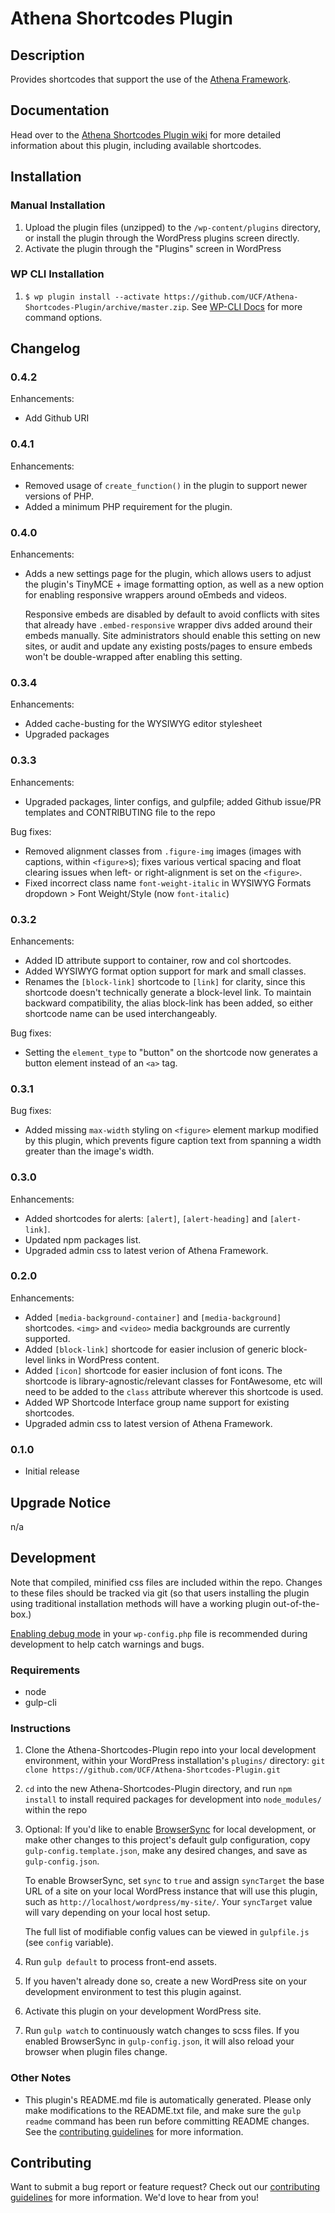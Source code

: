 # Athena Shortcodes Plugin #



## Description ##

Provides shortcodes that support the use of the [Athena Framework](https://github.com/UCF/Athena-Framework).


## Documentation ##

Head over to the [Athena Shortcodes Plugin wiki](https://github.com/UCF/Athena-Shortcodes-Plugin/wiki) for more detailed information about this plugin, including available shortcodes.


## Installation ##

### Manual Installation ###
1. Upload the plugin files (unzipped) to the `/wp-content/plugins` directory, or install the plugin through the WordPress plugins screen directly.
2. Activate the plugin through the "Plugins" screen in WordPress

### WP CLI Installation ###
1. `$ wp plugin install --activate https://github.com/UCF/Athena-Shortcodes-Plugin/archive/master.zip`.  See [WP-CLI Docs](http://wp-cli.org/commands/plugin/install/) for more command options.


## Changelog ##

### 0.4.2 ###
Enhancements:
* Add Github URI

### 0.4.1 ###
Enhancements:
* Removed usage of `create_function()` in the plugin to support newer versions of PHP.
* Added a minimum PHP requirement for the plugin.

### 0.4.0 ###
Enhancements:
* Adds a new settings page for the plugin, which allows users to adjust the plugin's TinyMCE + image formatting option, as well as a new option for enabling responsive wrappers around oEmbeds and videos.

  Responsive embeds are disabled by default to avoid conflicts with sites that already have `.embed-responsive` wrapper divs added around their embeds manually.  Site administrators should enable this setting on new sites, or audit and update any existing posts/pages to ensure embeds won't be double-wrapped after enabling this setting.

### 0.3.4 ###
Enhancements:
* Added cache-busting for the WYSIWYG editor stylesheet
* Upgraded packages

### 0.3.3 ###
Enhancements:
* Upgraded packages, linter configs, and gulpfile; added Github issue/PR templates and CONTRIBUTING file to the repo

Bug fixes:
* Removed alignment classes from `.figure-img` images (images with captions, within `<figure>`s); fixes various vertical spacing and float clearing issues when left- or right-alignment is set on the `<figure>`.
* Fixed incorrect class name `font-weight-italic` in WYSIWYG Formats dropdown > Font Weight/Style (now `font-italic`)

### 0.3.2 ###
Enhancements:
* Added ID attribute support to container, row and col shortcodes.
* Added WYSIWYG format option support for mark and small classes.
* Renames the `[block-link]` shortcode to `[link]` for clarity, since this shortcode doesn't technically generate a block-level link. To maintain backward compatibility, the alias block-link has been added, so either shortcode name can be used interchangeably.

Bug fixes:
* Setting the `element_type` to "button" on the shortcode now generates a button element instead of an `<a>` tag.

### 0.3.1 ###
Bug fixes:
* Added missing `max-width` styling on `<figure>` element markup modified by this plugin, which prevents figure caption text from spanning a width greater than the image's width.

### 0.3.0 ###
Enhancements:
* Added shortcodes for alerts: `[alert]`, `[alert-heading]` and `[alert-link]`.
* Updated npm packages list.
* Upgraded admin css to latest verion of Athena Framework.

### 0.2.0 ###
Enhancements:
* Added `[media-background-container]` and `[media-background]` shortcodes. `<img>` and `<video>` media backgrounds are currently supported.
* Added `[block-link]` shortcode for easier inclusion of generic block-level links in WordPress content.
* Added `[icon]` shortcode for easier inclusion of font icons. The shortcode is library-agnostic/relevant classes for FontAwesome, etc will need to be added to the `class` attribute wherever this shortcode is used.
* Added WP Shortcode Interface group name support for existing shortcodes.
* Upgraded admin css to latest version of Athena Framework.

### 0.1.0 ###
* Initial release


## Upgrade Notice ##

n/a


## Development ##

Note that compiled, minified css files are included within the repo.  Changes to these files should be tracked via git (so that users installing the plugin using traditional installation methods will have a working plugin out-of-the-box.)

[Enabling debug mode](https://codex.wordpress.org/Debugging_in_WordPress) in your `wp-config.php` file is recommended during development to help catch warnings and bugs.

### Requirements ###
* node
* gulp-cli

### Instructions ###
1. Clone the Athena-Shortcodes-Plugin repo into your local development environment, within your WordPress installation's `plugins/` directory: `git clone https://github.com/UCF/Athena-Shortcodes-Plugin.git`
2. `cd` into the new Athena-Shortcodes-Plugin directory, and run `npm install` to install required packages for development into `node_modules/` within the repo
3. Optional: If you'd like to enable [BrowserSync](https://browsersync.io) for local development, or make other changes to this project's default gulp configuration, copy `gulp-config.template.json`, make any desired changes, and save as `gulp-config.json`.

    To enable BrowserSync, set `sync` to `true` and assign `syncTarget` the base URL of a site on your local WordPress instance that will use this plugin, such as `http://localhost/wordpress/my-site/`.  Your `syncTarget` value will vary depending on your local host setup.

    The full list of modifiable config values can be viewed in `gulpfile.js` (see `config` variable).
3. Run `gulp default` to process front-end assets.
4. If you haven't already done so, create a new WordPress site on your development environment to test this plugin against.
5. Activate this plugin on your development WordPress site.
6. Run `gulp watch` to continuously watch changes to scss files.  If you enabled BrowserSync in `gulp-config.json`, it will also reload your browser when plugin files change.

### Other Notes ###
* This plugin's README.md file is automatically generated. Please only make modifications to the README.txt file, and make sure the `gulp readme` command has been run before committing README changes.  See the [contributing guidelines](https://github.com/UCF/Athena-Shortcodes-Plugin/blob/master/CONTRIBUTING.md) for more information.


## Contributing ##

Want to submit a bug report or feature request?  Check out our [contributing guidelines](https://github.com/UCF/Athena-Shortcodes-Plugin/blob/master/CONTRIBUTING.md) for more information.  We'd love to hear from you!
